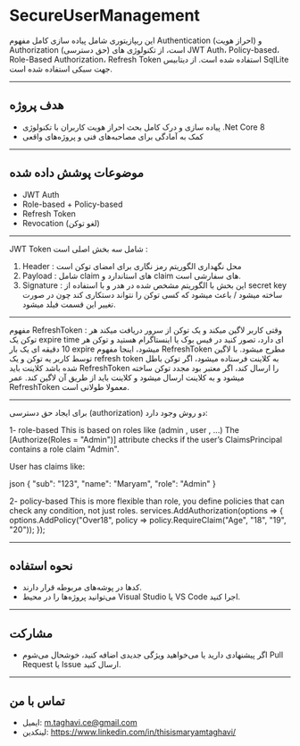 # SecureUserManagement

این ریپازیتوری شامل پیاده سازی کامل مفهوم Authentication (احراز هویت) و Authorization (حق دسترسی) است، از تکنولوژی های JWT Auth، Policy-based، Role-Based Authorization، Refresh Token استفاده شده است.
از دیتابیس SqlLite جهت سبکی استفاده شده است.

---

## هدف پروژه

- پیاده سازی و درک کامل بحث احراز هویت کاربران با تکنولوژی .Net Core 8  
- کمک به آمادگی برای مصاحبه‌های فنی و پروژه‌های واقعی

---

## موضوعات پوشش داده شده
- JWT Auth 
- Role-based + Policy-based  
- Refresh Token
- Revocation (لغو توکن)

---

JWT Token شامل سه بخش اصلی است :
1) Header : محل نگهداری الگوریتم رمز نگاری برای امضای توکن است
2) Payload : شامل claim های استاندارد و claim های سفارشی است.
3) Signature : این بخش با الگوریتم مشخص شده در هدر و با استفاده از secret key ساخته میشود / باعث میشود که کسی توکن را نتواند دستکاری کند چون در صورت تغییر این قسمت فیلد میشود.

---
مفهوم RefreshToken :
وقتی کاربر لاگین میکند و یک توکن از سرور دریافت میکند هر توکن یک expire time ای دارد، تصور کنید در فیس بوک یا اینستاگرام هستید و توکن هر 10 دقیقه ای یک بار expire میشود، اینجا مفهوم RefreshToken مطرح میشود. با لاگین توسط کاربر یه توکن و یک refresh token به کلاینت فرستاده میشود، اگر توکن باطل شده باشد کلاینت باید RefreshToken را ارسال کند، اگر معتبر بود مجدد توکن ساخته میشود و به کلاینت ارسال میشود و کلاینت باید از طریق آن لاگین کند. عمر RefreshToken معمولا طولانی است.

---
برای ایجاد حق دسترسی (authorization) دو روش وجود دارد:

1- role-based
This is based on roles like (admin , user , ...)
The [Authorize(Roles = "Admin")] attribute checks if the user’s ClaimsPrincipal contains a role claim "Admin".

User has claims like:

json
{
  "sub": "123",
  "name": "Maryam",
  "role": "Admin"
}

2- policy-based
This is more flexible than role, you define policies that can check any condition, not just roles.
services.AddAuthorization(options =>
{
    options.AddPolicy("Over18", policy =>
        policy.RequireClaim("Age", "18", "19", "20"));
});

---

## نحوه استفاده

- کدها در پوشه‌های مربوطه قرار دارند.  
- می‌توانید پروژه‌ها را در محیط Visual Studio یا VS Code اجرا کنید.

---

## مشارکت

- اگر پیشنهادی دارید یا می‌خواهید ویژگی جدیدی اضافه کنید، خوشحال می‌شوم Pull Request یا Issue ارسال کنید.

---

## تماس با من

- ایمیل: m.taghavi.ce@gmail.com 
- لینکدین: https://www.linkedin.com/in/thisismaryamtaghavi/
